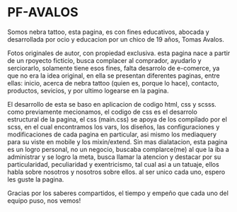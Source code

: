 # PF-AVALOS
Somos nebra tattoo, esta pagina, es con fines educativos, abocada y desarrollada por ocio y educacion por un chico de 19 años, Tomas Avalos. 

Fotos originales de autor, con propiedad exclusiva. esta pagina nace a partir de un rpoyecto ficticio, busca complacer al comprador, ayudarlo y serciorarlo, solamente tiene esos fines, falta desarrolo de e-comerce, ya que no era la idea original, en ella se presentan diferentes paginas, entre ellas: inicio, acerca de nebra tattoo (quien es, porque lo hace), contacto, productos, sevicios, y por ultimo logearse en la pagina.

El desarrollo de esta se baso en aplicacion de codigo html, css y scsss. como previamente mecionamos, el codigo de css es el desarrolo estructural de la pagina, el css (main.css) se apoya de los compilado por el scss, en el cual encontramos los vars, los diseños, las configuraciones y modificaciones de cada pagina en particular, asi mismo los mediaquery para su viste en mobile y los mixin/extend. 
Sin mas dialatacion, esta pagina es un logro personal, no un negocio, buscaba complarce(me) al que la iba a administrar y se logro la meta, busca llamar la atencion y destacar por su particularidad, peculiaridad y exentricismo, tal cual asi a un tatuaje, ellos habla sobre nosotros y nosotros sobre ellos. al ser unico cada uno, espero les guste la pagina.


Gracias por los saberes compartidos, el tiempo y empeño que cada uno del equipo puso, nos vemos!
